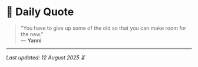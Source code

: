 # 📜 Daily Quote

> "You have to give up some of the old so that you can make room for the new."  
> — **Yanni**

---

_Last updated: 12 August 2025 ⏳_
